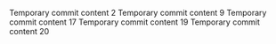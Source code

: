 Temporary commit content 2
Temporary commit content 9
Temporary commit content 17
Temporary commit content 19
Temporary commit content 20
